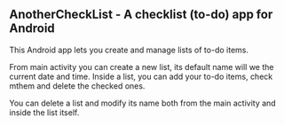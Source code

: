 AnotherCheckList - A checklist (to-do) app for Android
------------------------------------------------------

This Android app lets you create and manage lists of to-do items. 

From main activity you can create a new list, its default name will we the current date and time. 
Inside a list, you can add your to-do items, check mthem and delete the checked ones.

You can delete a list and modify its name both from the main activity and inside the list itself.
